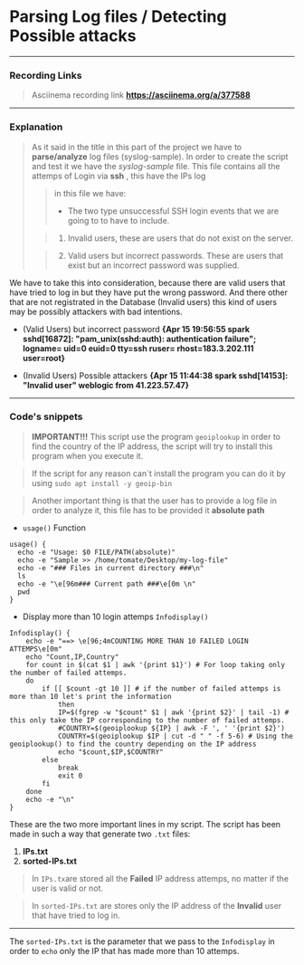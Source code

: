 # Parsing Log files / Detecting Possible attacks
---
### Recording Links 
> Asciinema recording link **<https://asciinema.org/a/377588>**
---
### Explanation

> As it said in the title in this part of the project we have to **parse/analyze** log files (syslog-sample).
> In order to create the script and test it we have the *syslog-sample* file.
> This file contains all the attemps of Login via **ssh** , this have the IPs log
>
>> in this file we have:
>> - The two type unsuccessful SSH login events that we are going to to have to include.
>
>>    1. Invalid users, these are users that do not exist on the server.
>
>>    2. Valid users but incorrect passwords. These are users that exist but an incorrect password was supplied.
>

We have to take this into consideration, because there are valid users that have tried to log in but they have put the wrong password. And there other that are not registrated in the Database (Invalid users) this kind of users may be possibly attackers with bad intentions.
* (Valid Users) but incorrect password **{Apr 15 19:56:55 spark sshd[16872]: "pam_unix(sshd:auth): authentication failure"; logname= uid=0 euid=0 tty=ssh ruser= rhost=183.3.202.111 user=root}**

* (Invalid Users) Possible attackers **{Apr 15 11:44:38 spark sshd[14153]: "Invalid user" weblogic from 41.223.57.47}**
---
### Code's snippets

> **IMPORTANT!!!** This script use the program `geoiplookup` in order to find the country of the IP address, the script will try to install this program when you execute it.

> If the script for any reason can´t install the program you can do it by using `sudo apt install -y geoip-bin`

> Another important thing is that the user has to provide a log file in order to analyze it, this file has to be provided it **absolute path**

* `usage()` Function
~~~
usage() {
  echo -e "Usage: $0 FILE/PATH(absolute)"
  echo -e "Sample >> /home/tomate/Desktop/my-log-file"
  echo -e "### Files in current directory ###\n"
  ls
  echo -e "\e[96m### Current path ###\e[0m \n"
  pwd
}
~~~

* Display more than 10 login attemps `Infodisplay()`
~~~
Infodisplay() {
    echo -e "==> \e[96;4mCOUNTING MORE THAN 10 FAILED LOGIN ATTEMPS\e[0m"
    echo "Count,IP,Country"
    for count in $(cat $1 | awk '{print $1}') # For loop taking only the number of failed attemps.
    do
        if [[ $count -gt 10 ]] # if the number of failed attemps is more than 10 let's print the information
            then
            IP=$(fgrep -w "$count" $1 | awk '{print $2}' | tail -1) # this only take the IP corresponding to the number of failed attemps.
            #COUNTRY=$(geoiplookup ${IP} | awk -F ', ' '{print $2}')
            COUNTRY=$(geoiplookup $IP | cut -d " " -f 5-6) # Using the geoiplookup() to find the country depending on the IP address
            echo "$count,$IP,$COUNTRY"
        else
            break
            exit 0
        fi
    done
    echo -e "\n"
}
~~~
These are the two more important lines in my script. The script has been made in such a way that generate two `.txt` files:
1. **IPs.txt**
2. **sorted-IPs.txt**

> In `IPs.tx`are stored all the **Failed** IP address attemps, no matter if the user is valid or not.

> In `sorted-IPs.txt` are stores only the IP address of the **Invalid** user that have tried to log in.
---

The `sorted-IPs.txt` is the parameter that we pass to the `Infodisplay` in order to `echo` only the IP that has made more than 10 attemps.
